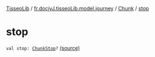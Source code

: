 [TisseoLib](../../index.md) / [fr.docjyJ.tisseoLib.model.journey](../index.md) / [Chunk](index.md) / [stop](./stop.md)

# stop

`val stop: `[`ChunkStop`](../-chunk-stop/index.md)`?` [(source)](https://github.com/docjyJ/TisseoLib/tree/master/src/main/kotlin/fr/docjyJ/tisseoLib/model/journey/Chunk.kt#L4)